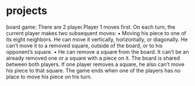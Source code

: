# projects
board game:
There are 2 player.Player 1 moves first.
On each turn, the current player makes two subsequent moves:
• Moving his piece to one of its eight neighbors. He can move it vertically, horizontally,
or diagonally. He can’t move it to a removed square, outside of the board, or to his
opponent’s square.
• He can remove a square from the board. It can’t be an already removed one or a square
with a piece on it.
The board is shared between both players. If one player removes a square, he also can’t move
his piece to that square.
The game ends when one of the players has no place to move his piece on his turn.
